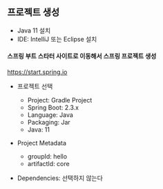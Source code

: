 
## 프로젝트 생성

+ Java 11 설치
+ IDE: IntelliJ 또는 Eclipse 설치

#### 스프링 부트 스타터 사이트로 이동해서 스프링 프로젝트 생성

https://start.spring.io

+ 프로젝트 선택
  - Project: Gradle Project
  - Spring Boot: 2.3.x
  - Language: Java
  - Packaging: Jar
  - Java: 11
+ Project Metadata
  - groupId: hello
  - artifactId: core

+ Dependencies: 선택하지 않는다
